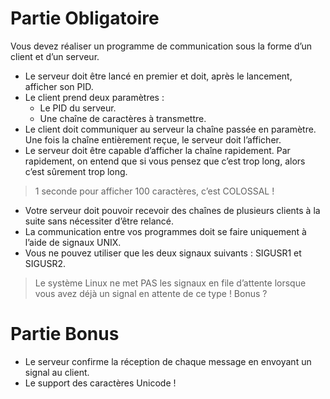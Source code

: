 # Partie Obligatoire
Vous devez réaliser un programme de communication sous la forme d’un client et
d’un serveur.
- Le serveur doit être lancé en premier et doit, après le lancement, afficher son PID.
- Le client prend deux paramètres :
  - Le PID du serveur.
  - Une chaîne de caractères à transmettre.
- Le client doit communiquer au serveur la chaîne passée en paramètre. Une fois la chaîne entièrement reçue, le serveur doit l’afficher.
- Le serveur doit être capable d’afficher la chaîne rapidement. Par rapidement, on
entend que si vous pensez que c’est trop long, alors c’est sûrement trop long.
> 1 seconde pour afficher 100 caractères, c’est COLOSSAL !
- Votre serveur doit pouvoir recevoir des chaînes de plusieurs clients à la suite sans
nécessiter d’être relancé.
- La communication entre vos programmes doit se faire uniquement à l’aide de
signaux UNIX.
- Vous ne pouvez utiliser que les deux signaux suivants : SIGUSR1 et SIGUSR2.

> Le système Linux ne met PAS les signaux en file d’attente lorsque vous avez déjà un signal en attente de ce type ! Bonus ?

# Partie Bonus
- Le serveur confirme la réception de chaque message en envoyant un signal au client.
- Le support des caractères Unicode !
